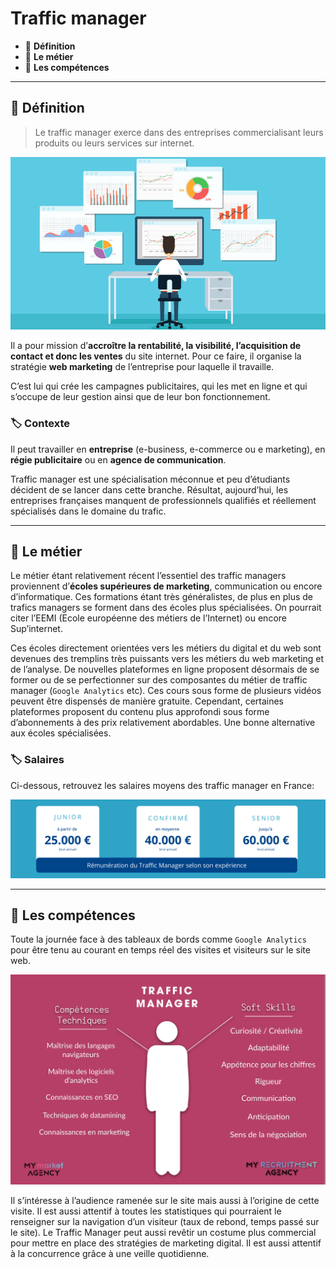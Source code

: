 # Traffic manager

*  🔖 **Définition**
*  🔖 **Le métier**
*  🔖 **Les compétences**

___

## 📑 Définition

> Le traffic manager exerce dans des entreprises commercialisant leurs produits ou leurs services sur internet. 

![image](https://raw.githubusercontent.com/seeren-training/Metiers-Informatique/master/wiki/resources/traffic-manager.jpg)

Il a pour mission d’**accroître la rentabilité, la visibilité, l’acquisition de contact et donc les ventes** du site internet. Pour ce faire, il organise la stratégie **web marketing** de l’entreprise pour laquelle il travaille.

C’est lui qui crée les campagnes publicitaires, qui les met en ligne et qui s’occupe de leur gestion ainsi que de leur bon fonctionnement.

### 🏷️ **Contexte**

Il peut travailler en **entreprise** (e-business, e-commerce ou e marketing), en **régie publicitaire** ou en **agence de communication**.

Traffic manager est une spécialisation méconnue et peu d’étudiants décident de se lancer dans cette branche. Résultat, aujourd’hui, les entreprises françaises manquent de professionnels qualifiés et réellement spécialisés dans le domaine du trafic.

___

## 📑 Le métier

Le métier étant relativement récent l’essentiel des traffic managers proviennent d’**écoles supérieures de marketing**, communication ou encore d’informatique. Ces formations étant très généralistes, de plus en plus de trafics managers se forment dans des écoles plus spécialisées. On pourrait citer l’EEMI (Ecole européenne des métiers de l’Internet) ou encore Sup’internet.

Ces écoles directement orientées vers les métiers du digital et du web sont devenues des tremplins très puissants vers les métiers du web marketing et de l’analyse. De nouvelles plateformes en ligne proposent désormais de se former ou de se perfectionner sur des composantes du métier de traffic manager (`Google Analytics` etc). Ces cours sous forme de plusieurs vidéos peuvent être dispensés de manière gratuite. Cependant, certaines plateformes proposent du contenu plus approfondi sous forme d’abonnements à des prix relativement abordables. Une bonne alternative aux écoles spécialisées. 

### 🏷️ **Salaires**

Ci-dessous, retrouvez les salaires moyens des traffic manager en France:

![image](https://raw.githubusercontent.com/seeren-training/Metiers-Informatique/master/wiki/resources/traffic-manager-salaire.png)

___

## 📑 Les compétences

Toute la journée face à des tableaux de bords comme `Google Analytics` pour être tenu au courant en temps réel des visites et visiteurs sur le site web.

![image](https://raw.githubusercontent.com/seeren-training/Metiers-Informatique/master/wiki/resources/traffic-manager-skill.jpg)

Il s’intéresse à l’audience ramenée sur le site mais aussi à l’origine de cette visite. Il est aussi attentif à toutes les statistiques qui pourraient le renseigner sur la navigation d’un visiteur (taux de rebond, temps passé sur le site).  Le Traffic Manager peut aussi revêtir un costume plus commercial pour mettre en place des stratégies de marketing digital. Il est aussi attentif à la concurrence grâce à une veille quotidienne.
